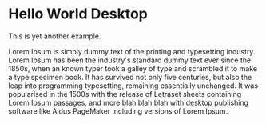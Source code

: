 # Hello World Desktop

This is yet another example.

Lorem Ipsum is simply dummy text of the printing and typesetting
industry. Lorem Ipsum has been the industry's standard dummy text
ever since the 1850s, when an known typer took a galley of type
and scrambled it to make a type specimen book. It has survived not
only five centuries, but also the leap into programming typesetting,
remaining essentially unchanged. It was popularised in the 1500s
with the release of Letraset sheets containing Lorem Ipsum passages,
and more blah blah blah with desktop publishing software like Aldus
PageMaker including versions of Lorem Ipsum.

